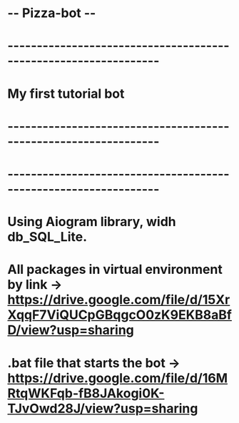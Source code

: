 #         -- Pizza-bot --

# ----------------------------------------------------------------
# My first tutorial bot
# ----------------------------------------------------------------



# ----------------------------------------------------------------
# Using Aiogram library, widh db_SQL_Lite.
# All packages in virtual environment by link -> https://drive.google.com/file/d/15XrXqqF7ViQUCpGBqgcO0zK9EKB8aBfD/view?usp=sharing
# .bat file that starts the bot -> https://drive.google.com/file/d/16MRtqWKFqb-fB8JAkogi0K-TJvOwd28J/view?usp=sharing
